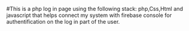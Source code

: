 #This is a php log in page using the following stack: php,Css,Html and javascript that helps connect my system with firebase console for authentification on the log in part of the user.

